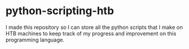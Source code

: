 # python-scripting-htb

I made this repository so I can store all the python scripts that I make on HTB machines to keep track of my progress and improvement 
on this programming language.
